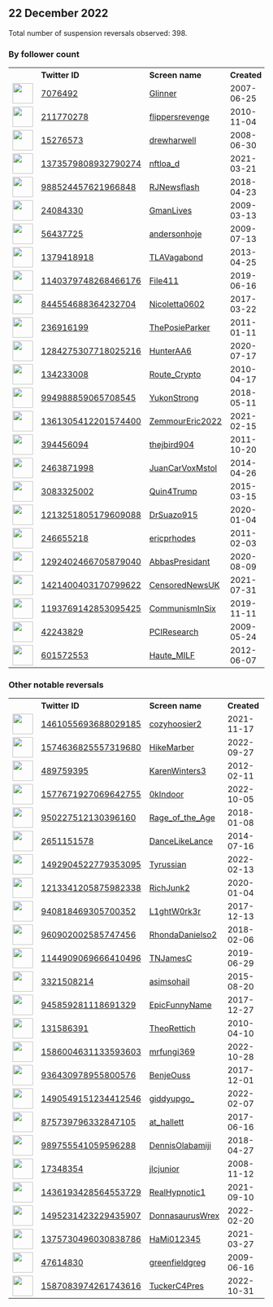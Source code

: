 
## 22 December 2022
Total number of suspension reversals observed: 398.

### By follower count
<table><tr><th></th><th align="left">Twitter ID</th><th align="left">Screen name</th>
<th align="left">Created</th><th align="left">Status</th><th align="left">Suspended</th><th align="left">Followers</th>
<tr><td><a href="https://pbs.twimg.com/profile_images/1275451851920404487/33tfznq2_normal.jpg"><img src="https://pbs.twimg.com/profile_images/1275451851920404487/33tfznq2_normal.jpg" width="40px" height="40px" align="center"/></a></td><td><a href="https://twitter.com/intent/user?user_id=7076492">7076492</a></td><td><a href="https://twitter.com/Glinner">Glinner</a></td><td>2007-06-25</td><td align="center"></td><td></td><td>564974</td></tr>
<tr><td><a href="https://pbs.twimg.com/profile_images/1439392153457741825/tSgbiI1E_normal.jpg"><img src="https://pbs.twimg.com/profile_images/1439392153457741825/tSgbiI1E_normal.jpg" width="40px" height="40px" align="center"/></a></td><td><a href="https://twitter.com/intent/user?user_id=211770278">211770278</a></td><td><a href="https://twitter.com/flippersrevenge">flippersrevenge</a></td><td>2010-11-04</td><td align="center"></td><td>2022-05-06</td><td>48366</td></tr>
<tr><td><a href="https://pbs.twimg.com/profile_images/1525912802317197312/E6GgBdwF_normal.jpg"><img src="https://pbs.twimg.com/profile_images/1525912802317197312/E6GgBdwF_normal.jpg" width="40px" height="40px" align="center"/></a></td><td><a href="https://twitter.com/intent/user?user_id=15276573">15276573</a></td><td><a href="https://twitter.com/drewharwell">drewharwell</a></td><td>2008-06-30</td><td align="center">✔️</td><td>2022-12-16</td><td>48299</td></tr>
<tr><td><a href="https://pbs.twimg.com/profile_images/1546236224972546048/QxSbUayp_normal.jpg"><img src="https://pbs.twimg.com/profile_images/1546236224972546048/QxSbUayp_normal.jpg" width="40px" height="40px" align="center"/></a></td><td><a href="https://twitter.com/intent/user?user_id=1373579808932790274">1373579808932790274</a></td><td><a href="https://twitter.com/nftloa_d">nftloa_d</a></td><td>2021-03-21</td><td align="center"></td><td>2022-09-16</td><td>48163</td></tr>
<tr><td><a href="https://pbs.twimg.com/profile_images/988526350523879431/bo03OL96_normal.jpg"><img src="https://pbs.twimg.com/profile_images/988526350523879431/bo03OL96_normal.jpg" width="40px" height="40px" align="center"/></a></td><td><a href="https://twitter.com/intent/user?user_id=988524457621966848">988524457621966848</a></td><td><a href="https://twitter.com/RJNewsflash">RJNewsflash</a></td><td>2018-04-23</td><td align="center"></td><td>2022-05-12</td><td>47909</td></tr>
<tr><td><a href="https://pbs.twimg.com/profile_images/1588304884025417733/8hBIVRXH_normal.jpg"><img src="https://pbs.twimg.com/profile_images/1588304884025417733/8hBIVRXH_normal.jpg" width="40px" height="40px" align="center"/></a></td><td><a href="https://twitter.com/intent/user?user_id=24084330">24084330</a></td><td><a href="https://twitter.com/GmanLives">GmanLives</a></td><td>2009-03-13</td><td align="center"></td><td>2022-11-22</td><td>44239</td></tr>
<tr><td><a href="https://pbs.twimg.com/profile_images/1372206053711085568/MgKOxCBa_normal.jpg"><img src="https://pbs.twimg.com/profile_images/1372206053711085568/MgKOxCBa_normal.jpg" width="40px" height="40px" align="center"/></a></td><td><a href="https://twitter.com/intent/user?user_id=56437725">56437725</a></td><td><a href="https://twitter.com/andersonhoje">andersonhoje</a></td><td>2009-07-13</td><td align="center"></td><td>2022-05-30</td><td>37034</td></tr>
<tr><td><a href="https://pbs.twimg.com/profile_images/1603911649265680385/fDsGWdUq_normal.jpg"><img src="https://pbs.twimg.com/profile_images/1603911649265680385/fDsGWdUq_normal.jpg" width="40px" height="40px" align="center"/></a></td><td><a href="https://twitter.com/intent/user?user_id=1379418918">1379418918</a></td><td><a href="https://twitter.com/TLAVagabond">TLAVagabond</a></td><td>2013-04-25</td><td align="center"></td><td>2022-12-21</td><td>28325</td></tr>
<tr><td><a href="https://pbs.twimg.com/profile_images/1213655370251587584/-qlrAJPh_normal.jpg"><img src="https://pbs.twimg.com/profile_images/1213655370251587584/-qlrAJPh_normal.jpg" width="40px" height="40px" align="center"/></a></td><td><a href="https://twitter.com/intent/user?user_id=1140379748268466176">1140379748268466176</a></td><td><a href="https://twitter.com/File411">File411</a></td><td>2019-06-16</td><td align="center"></td><td></td><td>26509</td></tr>
<tr><td><a href="https://pbs.twimg.com/profile_images/1399007629024940036/Vsu2v6tg_normal.jpg"><img src="https://pbs.twimg.com/profile_images/1399007629024940036/Vsu2v6tg_normal.jpg" width="40px" height="40px" align="center"/></a></td><td><a href="https://twitter.com/intent/user?user_id=844554688364232704">844554688364232704</a></td><td><a href="https://twitter.com/Nicoletta0602">Nicoletta0602</a></td><td>2017-03-22</td><td align="center"></td><td>2022-07-07</td><td>25587</td></tr>
<tr><td><a href="https://pbs.twimg.com/profile_images/1606321202124963841/Ayt2YYh-_normal.jpg"><img src="https://pbs.twimg.com/profile_images/1606321202124963841/Ayt2YYh-_normal.jpg" width="40px" height="40px" align="center"/></a></td><td><a href="https://twitter.com/intent/user?user_id=236916199">236916199</a></td><td><a href="https://twitter.com/ThePosieParker">ThePosieParker</a></td><td>2011-01-11</td><td align="center"></td><td></td><td>23668</td></tr>
<tr><td><a href="https://pbs.twimg.com/profile_images/1606032804080394258/MtBNbJp__normal.jpg"><img src="https://pbs.twimg.com/profile_images/1606032804080394258/MtBNbJp__normal.jpg" width="40px" height="40px" align="center"/></a></td><td><a href="https://twitter.com/intent/user?user_id=1284275307718025216">1284275307718025216</a></td><td><a href="https://twitter.com/HunterAA6">HunterAA6</a></td><td>2020-07-17</td><td align="center"></td><td>2022-11-22</td><td>22811</td></tr>
<tr><td><a href="https://pbs.twimg.com/profile_images/1505635539445297152/dfSgTK09_normal.jpg"><img src="https://pbs.twimg.com/profile_images/1505635539445297152/dfSgTK09_normal.jpg" width="40px" height="40px" align="center"/></a></td><td><a href="https://twitter.com/intent/user?user_id=134233008">134233008</a></td><td><a href="https://twitter.com/Route_Crypto">Route_Crypto</a></td><td>2010-04-17</td><td align="center"></td><td>2022-05-14</td><td>17917</td></tr>
<tr><td><a href="https://pbs.twimg.com/profile_images/1549483030653419521/TAF3b9XO_normal.jpg"><img src="https://pbs.twimg.com/profile_images/1549483030653419521/TAF3b9XO_normal.jpg" width="40px" height="40px" align="center"/></a></td><td><a href="https://twitter.com/intent/user?user_id=994988859065708545">994988859065708545</a></td><td><a href="https://twitter.com/YukonStrong">YukonStrong</a></td><td>2018-05-11</td><td align="center"></td><td>2022-10-04</td><td>17912</td></tr>
<tr><td><a href="https://pbs.twimg.com/profile_images/1605207413929435136/1n5_oUiK_normal.jpg"><img src="https://pbs.twimg.com/profile_images/1605207413929435136/1n5_oUiK_normal.jpg" width="40px" height="40px" align="center"/></a></td><td><a href="https://twitter.com/intent/user?user_id=1361305412201574400">1361305412201574400</a></td><td><a href="https://twitter.com/ZemmourEric2022">ZemmourEric2022</a></td><td>2021-02-15</td><td align="center"></td><td>2022-12-14</td><td>16219</td></tr>
<tr><td><a href="https://pbs.twimg.com/profile_images/1482875889335648256/AxJuLR8E_normal.jpg"><img src="https://pbs.twimg.com/profile_images/1482875889335648256/AxJuLR8E_normal.jpg" width="40px" height="40px" align="center"/></a></td><td><a href="https://twitter.com/intent/user?user_id=394456094">394456094</a></td><td><a href="https://twitter.com/thejbird904">thejbird904</a></td><td>2011-10-20</td><td align="center"></td><td>2022-09-15</td><td>16125</td></tr>
<tr><td><a href="https://pbs.twimg.com/profile_images/462906805010460672/bZsbc6ZG_normal.jpeg"><img src="https://pbs.twimg.com/profile_images/462906805010460672/bZsbc6ZG_normal.jpeg" width="40px" height="40px" align="center"/></a></td><td><a href="https://twitter.com/intent/user?user_id=2463871998">2463871998</a></td><td><a href="https://twitter.com/JuanCarVoxMstol">JuanCarVoxMstol</a></td><td>2014-04-26</td><td align="center"></td><td>2022-12-19</td><td>15599</td></tr>
<tr><td><a href="https://pbs.twimg.com/profile_images/1561226897190580224/uJ16zY3E_normal.jpg"><img src="https://pbs.twimg.com/profile_images/1561226897190580224/uJ16zY3E_normal.jpg" width="40px" height="40px" align="center"/></a></td><td><a href="https://twitter.com/intent/user?user_id=3083325002">3083325002</a></td><td><a href="https://twitter.com/Quin4Trump">Quin4Trump</a></td><td>2015-03-15</td><td align="center"></td><td>2022-09-20</td><td>15334</td></tr>
<tr><td><a href="https://pbs.twimg.com/profile_images/1486175982977527820/qTPE4KI7_normal.jpg"><img src="https://pbs.twimg.com/profile_images/1486175982977527820/qTPE4KI7_normal.jpg" width="40px" height="40px" align="center"/></a></td><td><a href="https://twitter.com/intent/user?user_id=1213251805179609088">1213251805179609088</a></td><td><a href="https://twitter.com/DrSuazo915">DrSuazo915</a></td><td>2020-01-04</td><td align="center"></td><td>2022-03-05</td><td>15288</td></tr>
<tr><td><a href="https://pbs.twimg.com/profile_images/1579377348398530560/65oExcKj_normal.jpg"><img src="https://pbs.twimg.com/profile_images/1579377348398530560/65oExcKj_normal.jpg" width="40px" height="40px" align="center"/></a></td><td><a href="https://twitter.com/intent/user?user_id=246655218">246655218</a></td><td><a href="https://twitter.com/ericprhodes">ericprhodes</a></td><td>2011-02-03</td><td align="center"></td><td>2022-12-17</td><td>14099</td></tr>
<tr><td><a href="https://pbs.twimg.com/profile_images/1298023737527275520/gV0ZRJg6_normal.jpg"><img src="https://pbs.twimg.com/profile_images/1298023737527275520/gV0ZRJg6_normal.jpg" width="40px" height="40px" align="center"/></a></td><td><a href="https://twitter.com/intent/user?user_id=1292402466705879040">1292402466705879040</a></td><td><a href="https://twitter.com/AbbasPresidant">AbbasPresidant</a></td><td>2020-08-09</td><td align="center"></td><td>2022-11-14</td><td>12722</td></tr>
<tr><td><a href="https://pbs.twimg.com/profile_images/1421413006945234948/k4kKaOG__normal.jpg"><img src="https://pbs.twimg.com/profile_images/1421413006945234948/k4kKaOG__normal.jpg" width="40px" height="40px" align="center"/></a></td><td><a href="https://twitter.com/intent/user?user_id=1421400403170799622">1421400403170799622</a></td><td><a href="https://twitter.com/CensoredNewsUK">CensoredNewsUK</a></td><td>2021-07-31</td><td align="center"></td><td></td><td>12480</td></tr>
<tr><td><a href="https://pbs.twimg.com/profile_images/1348163999788052480/xkP8KH2t_normal.jpg"><img src="https://pbs.twimg.com/profile_images/1348163999788052480/xkP8KH2t_normal.jpg" width="40px" height="40px" align="center"/></a></td><td><a href="https://twitter.com/intent/user?user_id=1193769142853095425">1193769142853095425</a></td><td><a href="https://twitter.com/CommunismInSix">CommunismInSix</a></td><td>2019-11-11</td><td align="center"></td><td></td><td>12204</td></tr>
<tr><td><a href="https://pbs.twimg.com/profile_images/379953371/tree_normal.jpg"><img src="https://pbs.twimg.com/profile_images/379953371/tree_normal.jpg" width="40px" height="40px" align="center"/></a></td><td><a href="https://twitter.com/intent/user?user_id=42243829">42243829</a></td><td><a href="https://twitter.com/PCIResearch">PCIResearch</a></td><td>2009-05-24</td><td align="center"></td><td>2022-10-09</td><td>11483</td></tr>
<tr><td><a href="https://pbs.twimg.com/profile_images/1606425604240179201/qUkhMc_d_normal.jpg"><img src="https://pbs.twimg.com/profile_images/1606425604240179201/qUkhMc_d_normal.jpg" width="40px" height="40px" align="center"/></a></td><td><a href="https://twitter.com/intent/user?user_id=601572553">601572553</a></td><td><a href="https://twitter.com/Haute_MILF">Haute_MILF</a></td><td>2012-06-07</td><td align="center"></td><td>2022-10-31</td><td>11073</td></tr>
</table>

### Other notable reversals
<table><tr><th></th><th align="left">Twitter ID</th><th align="left">Screen name</th>
<th align="left">Created</th><th align="left">Status</th><th align="left">Suspended</th><th align="left">Followers</th>
<tr><td><a href="https://pbs.twimg.com/profile_images/1605743679741861889/GW4PzlJc_normal.png"><img src="https://pbs.twimg.com/profile_images/1605743679741861889/GW4PzlJc_normal.png" width="40px" height="40px" align="center"/></a></td><td><a href="https://twitter.com/intent/user?user_id=1461055693688029185">1461055693688029185</a></td><td><a href="https://twitter.com/cozyhoosier2">cozyhoosier2</a></td><td>2021-11-17</td><td align="center">👋</td><td>2022-11-10</td><td>967</td></tr>
<tr><td><a href="https://pbs.twimg.com/profile_images/1574670239475945472/1a_twfVj_normal.jpg"><img src="https://pbs.twimg.com/profile_images/1574670239475945472/1a_twfVj_normal.jpg" width="40px" height="40px" align="center"/></a></td><td><a href="https://twitter.com/intent/user?user_id=1574636825557319680">1574636825557319680</a></td><td><a href="https://twitter.com/HikeMarber">HikeMarber</a></td><td>2022-09-27</td><td align="center"></td><td>2022-11-18</td><td>183</td></tr>
<tr><td><a href="https://pbs.twimg.com/profile_images/378800000425640770/a636422ec9886fdb9a743c0bb6f143e4_normal.jpeg"><img src="https://pbs.twimg.com/profile_images/378800000425640770/a636422ec9886fdb9a743c0bb6f143e4_normal.jpeg" width="40px" height="40px" align="center"/></a></td><td><a href="https://twitter.com/intent/user?user_id=489759395">489759395</a></td><td><a href="https://twitter.com/KarenWinters3">KarenWinters3</a></td><td>2012-02-11</td><td align="center"></td><td>2022-12-18</td><td>1443</td></tr>
<tr><td><a href="https://pbs.twimg.com/profile_images/1577675511937093635/7bGIw2uu_normal.jpg"><img src="https://pbs.twimg.com/profile_images/1577675511937093635/7bGIw2uu_normal.jpg" width="40px" height="40px" align="center"/></a></td><td><a href="https://twitter.com/intent/user?user_id=1577671927069642755">1577671927069642755</a></td><td><a href="https://twitter.com/0kIndoor">0kIndoor</a></td><td>2022-10-05</td><td align="center"></td><td>2022-12-16</td><td>1878</td></tr>
<tr><td><a href="https://pbs.twimg.com/profile_images/1413033253653598208/C9qHf1vz_normal.jpg"><img src="https://pbs.twimg.com/profile_images/1413033253653598208/C9qHf1vz_normal.jpg" width="40px" height="40px" align="center"/></a></td><td><a href="https://twitter.com/intent/user?user_id=950227512130396160">950227512130396160</a></td><td><a href="https://twitter.com/Rage_of_the_Age">Rage_of_the_Age</a></td><td>2018-01-08</td><td align="center"></td><td>2022-12-19</td><td>800</td></tr>
<tr><td><a href="https://pbs.twimg.com/profile_images/1467646465174609923/Rl5tnmgh_normal.jpg"><img src="https://pbs.twimg.com/profile_images/1467646465174609923/Rl5tnmgh_normal.jpg" width="40px" height="40px" align="center"/></a></td><td><a href="https://twitter.com/intent/user?user_id=2651151578">2651151578</a></td><td><a href="https://twitter.com/DanceLikeLance">DanceLikeLance</a></td><td>2014-07-16</td><td align="center"></td><td>2022-12-13</td><td>464</td></tr>
<tr><td><a href="https://pbs.twimg.com/profile_images/1492904657584328708/pKLXQaKz_normal.png"><img src="https://pbs.twimg.com/profile_images/1492904657584328708/pKLXQaKz_normal.png" width="40px" height="40px" align="center"/></a></td><td><a href="https://twitter.com/intent/user?user_id=1492904522779353095">1492904522779353095</a></td><td><a href="https://twitter.com/Tyrussian">Tyrussian</a></td><td>2022-02-13</td><td align="center"></td><td>2022-12-17</td><td>1190</td></tr>
<tr><td><a href="https://abs.twimg.com/sticky/default_profile_images/default_profile_normal.png"><img src="https://abs.twimg.com/sticky/default_profile_images/default_profile_normal.png" width="40px" height="40px" align="center"/></a></td><td><a href="https://twitter.com/intent/user?user_id=1213341205875982338">1213341205875982338</a></td><td><a href="https://twitter.com/RichJunk2">RichJunk2</a></td><td>2020-01-04</td><td align="center"></td><td>2022-12-18</td><td>0</td></tr>
<tr><td><a href="https://pbs.twimg.com/profile_images/984760335675486209/PvUdFuTh_normal.jpg"><img src="https://pbs.twimg.com/profile_images/984760335675486209/PvUdFuTh_normal.jpg" width="40px" height="40px" align="center"/></a></td><td><a href="https://twitter.com/intent/user?user_id=940818469305700352">940818469305700352</a></td><td><a href="https://twitter.com/L1ghtW0rk3r">L1ghtW0rk3r</a></td><td>2017-12-13</td><td align="center"></td><td>2022-12-14</td><td>87</td></tr>
<tr><td><a href="https://pbs.twimg.com/profile_images/1562642638096207873/702i2YKi_normal.jpg"><img src="https://pbs.twimg.com/profile_images/1562642638096207873/702i2YKi_normal.jpg" width="40px" height="40px" align="center"/></a></td><td><a href="https://twitter.com/intent/user?user_id=960902002585747456">960902002585747456</a></td><td><a href="https://twitter.com/RhondaDanielso2">RhondaDanielso2</a></td><td>2018-02-06</td><td align="center"></td><td>2022-09-08</td><td>3573</td></tr>
<tr><td><a href="https://pbs.twimg.com/profile_images/1525654105049399297/o9O9xiS0_normal.jpg"><img src="https://pbs.twimg.com/profile_images/1525654105049399297/o9O9xiS0_normal.jpg" width="40px" height="40px" align="center"/></a></td><td><a href="https://twitter.com/intent/user?user_id=1144909069666410496">1144909069666410496</a></td><td><a href="https://twitter.com/TNJamesC">TNJamesC</a></td><td>2019-06-29</td><td align="center"></td><td>2022-12-16</td><td>360</td></tr>
<tr><td><a href="https://pbs.twimg.com/profile_images/1474513275215884288/UyHRFlVp_normal.jpg"><img src="https://pbs.twimg.com/profile_images/1474513275215884288/UyHRFlVp_normal.jpg" width="40px" height="40px" align="center"/></a></td><td><a href="https://twitter.com/intent/user?user_id=3321508214">3321508214</a></td><td><a href="https://twitter.com/asimsohail">asimsohail</a></td><td>2015-08-20</td><td align="center"></td><td>2022-12-12</td><td>429</td></tr>
<tr><td><a href="https://pbs.twimg.com/profile_images/1606074190163054592/QZ5Ax6dV_normal.jpg"><img src="https://pbs.twimg.com/profile_images/1606074190163054592/QZ5Ax6dV_normal.jpg" width="40px" height="40px" align="center"/></a></td><td><a href="https://twitter.com/intent/user?user_id=945859281118691329">945859281118691329</a></td><td><a href="https://twitter.com/EpicFunnyName">EpicFunnyName</a></td><td>2017-12-27</td><td align="center"></td><td>2022-12-02</td><td>4535</td></tr>
<tr><td><a href="https://pbs.twimg.com/profile_images/1098628342897655810/NqalCIOx_normal.png"><img src="https://pbs.twimg.com/profile_images/1098628342897655810/NqalCIOx_normal.png" width="40px" height="40px" align="center"/></a></td><td><a href="https://twitter.com/intent/user?user_id=131586391">131586391</a></td><td><a href="https://twitter.com/TheoRettich">TheoRettich</a></td><td>2010-04-10</td><td align="center"></td><td>2022-12-19</td><td>2484</td></tr>
<tr><td><a href="https://pbs.twimg.com/profile_images/1586004768836698112/v3d3mGay_normal.jpg"><img src="https://pbs.twimg.com/profile_images/1586004768836698112/v3d3mGay_normal.jpg" width="40px" height="40px" align="center"/></a></td><td><a href="https://twitter.com/intent/user?user_id=1586004631133593603">1586004631133593603</a></td><td><a href="https://twitter.com/mrfungi369">mrfungi369</a></td><td>2022-10-28</td><td align="center"></td><td>2022-12-17</td><td>506</td></tr>
<tr><td><a href="https://pbs.twimg.com/profile_images/1567192778135818248/juHqyt-A_normal.jpg"><img src="https://pbs.twimg.com/profile_images/1567192778135818248/juHqyt-A_normal.jpg" width="40px" height="40px" align="center"/></a></td><td><a href="https://twitter.com/intent/user?user_id=936430978955800576">936430978955800576</a></td><td><a href="https://twitter.com/BenjeOuss">BenjeOuss</a></td><td>2017-12-01</td><td align="center"></td><td>2022-12-18</td><td>316</td></tr>
<tr><td><a href="https://pbs.twimg.com/profile_images/1572414844636205057/55xiWMXb_normal.jpg"><img src="https://pbs.twimg.com/profile_images/1572414844636205057/55xiWMXb_normal.jpg" width="40px" height="40px" align="center"/></a></td><td><a href="https://twitter.com/intent/user?user_id=1490549151234412546">1490549151234412546</a></td><td><a href="https://twitter.com/giddyupgo_">giddyupgo_</a></td><td>2022-02-07</td><td align="center"></td><td>2022-11-19</td><td>144</td></tr>
<tr><td><a href="https://pbs.twimg.com/profile_images/1108922505853652992/0c5NI-4a_normal.jpg"><img src="https://pbs.twimg.com/profile_images/1108922505853652992/0c5NI-4a_normal.jpg" width="40px" height="40px" align="center"/></a></td><td><a href="https://twitter.com/intent/user?user_id=875739796332847105">875739796332847105</a></td><td><a href="https://twitter.com/at_hallett">at_hallett</a></td><td>2017-06-16</td><td align="center"></td><td>2022-12-17</td><td>145</td></tr>
<tr><td><a href="https://pbs.twimg.com/profile_images/1545066116602646529/uybPIRdU_normal.jpg"><img src="https://pbs.twimg.com/profile_images/1545066116602646529/uybPIRdU_normal.jpg" width="40px" height="40px" align="center"/></a></td><td><a href="https://twitter.com/intent/user?user_id=989755541059596288">989755541059596288</a></td><td><a href="https://twitter.com/DennisOlabamiji">DennisOlabamiji</a></td><td>2018-04-27</td><td align="center"></td><td>2022-11-23</td><td>290</td></tr>
<tr><td><a href="https://pbs.twimg.com/profile_images/1228243084959338496/mqKhZh6P_normal.jpg"><img src="https://pbs.twimg.com/profile_images/1228243084959338496/mqKhZh6P_normal.jpg" width="40px" height="40px" align="center"/></a></td><td><a href="https://twitter.com/intent/user?user_id=17348354">17348354</a></td><td><a href="https://twitter.com/jlcjunior">jlcjunior</a></td><td>2008-11-12</td><td align="center"></td><td>2022-12-01</td><td>31</td></tr>
<tr><td><a href="https://pbs.twimg.com/profile_images/1606000542450438145/VwQ_gbL6_normal.jpg"><img src="https://pbs.twimg.com/profile_images/1606000542450438145/VwQ_gbL6_normal.jpg" width="40px" height="40px" align="center"/></a></td><td><a href="https://twitter.com/intent/user?user_id=1436193428564553729">1436193428564553729</a></td><td><a href="https://twitter.com/RealHypnotic1">RealHypnotic1</a></td><td>2021-09-10</td><td align="center"></td><td>2022-12-12</td><td>547</td></tr>
<tr><td><a href="https://pbs.twimg.com/profile_images/1495231548639092740/IQ1zcsEo_normal.jpg"><img src="https://pbs.twimg.com/profile_images/1495231548639092740/IQ1zcsEo_normal.jpg" width="40px" height="40px" align="center"/></a></td><td><a href="https://twitter.com/intent/user?user_id=1495231423229435907">1495231423229435907</a></td><td><a href="https://twitter.com/DonnasaurusWrex">DonnasaurusWrex</a></td><td>2022-02-20</td><td align="center"></td><td>2022-10-20</td><td>323</td></tr>
<tr><td><a href="https://abs.twimg.com/sticky/default_profile_images/default_profile_normal.png"><img src="https://abs.twimg.com/sticky/default_profile_images/default_profile_normal.png" width="40px" height="40px" align="center"/></a></td><td><a href="https://twitter.com/intent/user?user_id=1375730496030838786">1375730496030838786</a></td><td><a href="https://twitter.com/HaMi012345">HaMi012345</a></td><td>2021-03-27</td><td align="center"></td><td>2022-11-29</td><td>17</td></tr>
<tr><td><a href="https://pbs.twimg.com/profile_images/1563142838870736896/ZSqbH0Gh_normal.jpg"><img src="https://pbs.twimg.com/profile_images/1563142838870736896/ZSqbH0Gh_normal.jpg" width="40px" height="40px" align="center"/></a></td><td><a href="https://twitter.com/intent/user?user_id=47614830">47614830</a></td><td><a href="https://twitter.com/greenfieldgreg">greenfieldgreg</a></td><td>2009-06-16</td><td align="center"></td><td>2022-11-18</td><td>121</td></tr>
<tr><td><a href="https://pbs.twimg.com/profile_images/1587084251933065219/ur4Vg4N5_normal.jpg"><img src="https://pbs.twimg.com/profile_images/1587084251933065219/ur4Vg4N5_normal.jpg" width="40px" height="40px" align="center"/></a></td><td><a href="https://twitter.com/intent/user?user_id=1587083974261743616">1587083974261743616</a></td><td><a href="https://twitter.com/TuckerC4Pres">TuckerC4Pres</a></td><td>2022-10-31</td><td align="center"></td><td>2022-12-11</td><td>4</td></tr>
</table>
